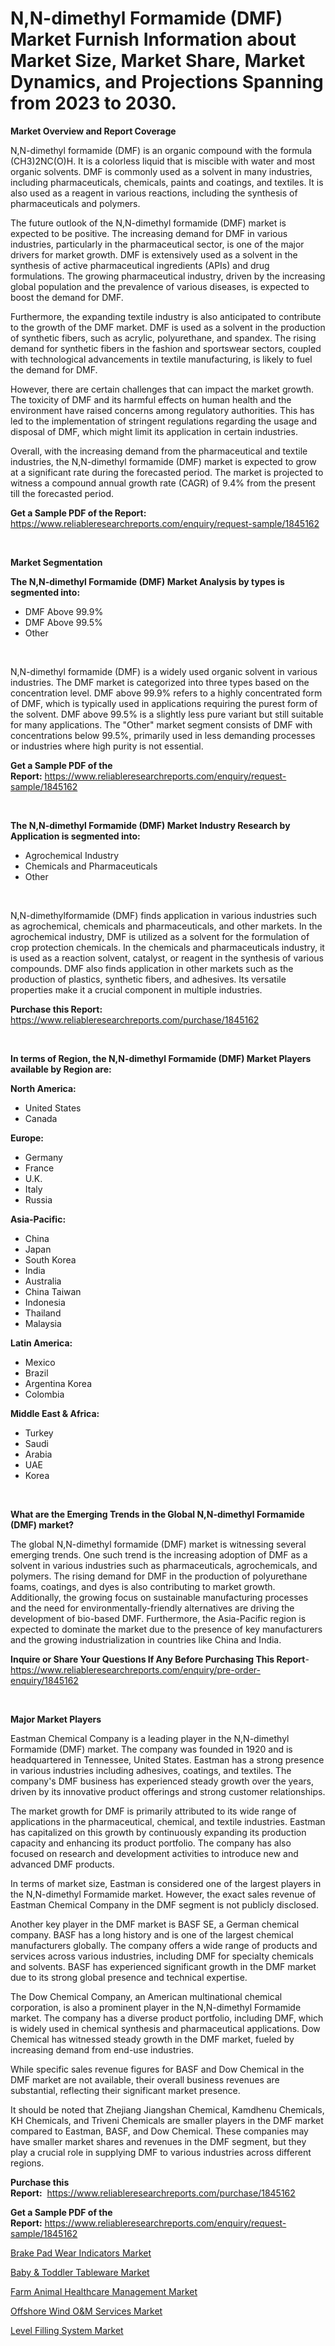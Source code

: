 <p><h1>N,N-dimethyl Formamide (DMF) Market Furnish Information about Market Size, Market Share, Market Dynamics, and Projections Spanning from 2023 to 2030.</h1></p><p><strong>Market Overview and Report Coverage</strong></p>
<p><p>N,N-dimethyl formamide (DMF) is an organic compound with the formula (CH3)2NC(O)H. It is a colorless liquid that is miscible with water and most organic solvents. DMF is commonly used as a solvent in many industries, including pharmaceuticals, chemicals, paints and coatings, and textiles. It is also used as a reagent in various reactions, including the synthesis of pharmaceuticals and polymers.</p><p>The future outlook of the N,N-dimethyl formamide (DMF) market is expected to be positive. The increasing demand for DMF in various industries, particularly in the pharmaceutical sector, is one of the major drivers for market growth. DMF is extensively used as a solvent in the synthesis of active pharmaceutical ingredients (APIs) and drug formulations. The growing pharmaceutical industry, driven by the increasing global population and the prevalence of various diseases, is expected to boost the demand for DMF.</p><p>Furthermore, the expanding textile industry is also anticipated to contribute to the growth of the DMF market. DMF is used as a solvent in the production of synthetic fibers, such as acrylic, polyurethane, and spandex. The rising demand for synthetic fibers in the fashion and sportswear sectors, coupled with technological advancements in textile manufacturing, is likely to fuel the demand for DMF.</p><p>However, there are certain challenges that can impact the market growth. The toxicity of DMF and its harmful effects on human health and the environment have raised concerns among regulatory authorities. This has led to the implementation of stringent regulations regarding the usage and disposal of DMF, which might limit its application in certain industries.</p><p>Overall, with the increasing demand from the pharmaceutical and textile industries, the N,N-dimethyl formamide (DMF) market is expected to grow at a significant rate during the forecasted period. The market is projected to witness a compound annual growth rate (CAGR) of 9.4% from the present till the forecasted period.</p></p>
<p><strong>Get a Sample PDF of the Report:</strong> <a href="https://www.reliableresearchreports.com/enquiry/request-sample/1845162">https://www.reliableresearchreports.com/enquiry/request-sample/1845162</a></p>
<p>&nbsp;</p>
<p><strong>Market Segmentation</strong></p>
<p><strong>The N,N-dimethyl Formamide (DMF) Market Analysis by types is segmented into:</strong></p>
<p><ul><li>DMF Above 99.9%</li><li>DMF Above 99.5%</li><li>Other</li></ul></p>
<p>&nbsp;</p>
<p><p>N,N-dimethyl formamide (DMF) is a widely used organic solvent in various industries. The DMF market is categorized into three types based on the concentration level. DMF above 99.9% refers to a highly concentrated form of DMF, which is typically used in applications requiring the purest form of the solvent. DMF above 99.5% is a slightly less pure variant but still suitable for many applications. The "Other" market segment consists of DMF with concentrations below 99.5%, primarily used in less demanding processes or industries where high purity is not essential.</p></p>
<p><strong>Get a Sample PDF of the Report:</strong>&nbsp;<a href="https://www.reliableresearchreports.com/enquiry/request-sample/1845162">https://www.reliableresearchreports.com/enquiry/request-sample/1845162</a></p>
<p>&nbsp;</p>
<p><strong>The N,N-dimethyl Formamide (DMF) Market Industry Research by Application is segmented into:</strong></p>
<p><ul><li>Agrochemical Industry</li><li>Chemicals and Pharmaceuticals</li><li>Other</li></ul></p>
<p>&nbsp;</p>
<p><p>N,N-dimethylformamide (DMF) finds application in various industries such as agrochemical, chemicals and pharmaceuticals, and other markets. In the agrochemical industry, DMF is utilized as a solvent for the formulation of crop protection chemicals. In the chemicals and pharmaceuticals industry, it is used as a reaction solvent, catalyst, or reagent in the synthesis of various compounds. DMF also finds application in other markets such as the production of plastics, synthetic fibers, and adhesives. Its versatile properties make it a crucial component in multiple industries.</p></p>
<p><strong>Purchase this Report:</strong>&nbsp; <a href="https://www.reliableresearchreports.com/purchase/1845162">https://www.reliableresearchreports.com/purchase/1845162</a></p>
<p>&nbsp;</p>
<p><strong>In terms of Region, the N,N-dimethyl Formamide (DMF) Market Players available by Region are:</strong></p>
<p>
    <p> <strong> North America: </strong>
        <ul>
            <li>United States</li>
            <li>Canada</li>
        </ul>
        </p> 
    <p> <strong> Europe: </strong>
        <ul>
            <li>Germany</li>
            <li>France</li>
            <li>U.K.</li>
            <li>Italy</li>
            <li>Russia</li>
        </ul>
        </p> 
    <p> <strong> Asia-Pacific: </strong>
        <ul>
            <li>China</li>
            <li>Japan</li>
            <li>South Korea</li>
            <li>India</li>
            <li>Australia</li>
            <li>China Taiwan</li>
            <li>Indonesia</li>
            <li>Thailand</li>
            <li>Malaysia</li>
        </ul>
        </p> 
    <p> <strong> Latin America: </strong>
        <ul>
            <li>Mexico</li>
            <li>Brazil</li>
            <li>Argentina Korea</li>
            <li>Colombia</li>
        </ul>
        </p> 
    <p> <strong> Middle East & Africa: </strong>
        <ul>
            <li>Turkey</li>
            <li>Saudi</li>
            <li>Arabia</li>
            <li>UAE</li>
            <li>Korea</li>
        </ul>
    </p>
    </p>
<p>&nbsp;</p>
<p><strong>What are the Emerging Trends in the Global N,N-dimethyl Formamide (DMF) market?</strong></p>
<p><p>The global N,N-dimethyl formamide (DMF) market is witnessing several emerging trends. One such trend is the increasing adoption of DMF as a solvent in various industries such as pharmaceuticals, agrochemicals, and polymers. The rising demand for DMF in the production of polyurethane foams, coatings, and dyes is also contributing to market growth. Additionally, the growing focus on sustainable manufacturing processes and the need for environmentally-friendly alternatives are driving the development of bio-based DMF. Furthermore, the Asia-Pacific region is expected to dominate the market due to the presence of key manufacturers and the growing industrialization in countries like China and India.</p></p>
<p><strong>Inquire or Share Your Questions If Any Before Purchasing This Report</strong>- <a href="https://www.reliableresearchreports.com/enquiry/pre-order-enquiry/1845162">https://www.reliableresearchreports.com/enquiry/pre-order-enquiry/1845162</a></p>
<p>&nbsp;</p>
<p><strong>Major Market Players</strong></p>
<p><p>Eastman Chemical Company is a leading player in the N,N-dimethyl Formamide (DMF) market. The company was founded in 1920 and is headquartered in Tennessee, United States. Eastman has a strong presence in various industries including adhesives, coatings, and textiles. The company's DMF business has experienced steady growth over the years, driven by its innovative product offerings and strong customer relationships.</p><p>The market growth for DMF is primarily attributed to its wide range of applications in the pharmaceutical, chemical, and textile industries. Eastman has capitalized on this growth by continuously expanding its production capacity and enhancing its product portfolio. The company has also focused on research and development activities to introduce new and advanced DMF products.</p><p>In terms of market size, Eastman is considered one of the largest players in the N,N-dimethyl Formamide market. However, the exact sales revenue of Eastman Chemical Company in the DMF segment is not publicly disclosed.</p><p>Another key player in the DMF market is BASF SE, a German chemical company. BASF has a long history and is one of the largest chemical manufacturers globally. The company offers a wide range of products and services across various industries, including DMF for specialty chemicals and solvents. BASF has experienced significant growth in the DMF market due to its strong global presence and technical expertise.</p><p>The Dow Chemical Company, an American multinational chemical corporation, is also a prominent player in the N,N-dimethyl Formamide market. The company has a diverse product portfolio, including DMF, which is widely used in chemical synthesis and pharmaceutical applications. Dow Chemical has witnessed steady growth in the DMF market, fueled by increasing demand from end-use industries.</p><p>While specific sales revenue figures for BASF and Dow Chemical in the DMF market are not available, their overall business revenues are substantial, reflecting their significant market presence.</p><p>It should be noted that Zhejiang Jiangshan Chemical, Kamdhenu Chemicals, KH Chemicals, and Triveni Chemicals are smaller players in the DMF market compared to Eastman, BASF, and Dow Chemical. These companies may have smaller market shares and revenues in the DMF segment, but they play a crucial role in supplying DMF to various industries across different regions.</p></p>
<p><strong>Purchase this Report:</strong>&nbsp;&nbsp;<a href="https://www.reliableresearchreports.com/purchase/1845162">https://www.reliableresearchreports.com/purchase/1845162</a></p>
<p></p>
<p><strong>Get a Sample PDF of the Report:</strong>&nbsp;<a href="https://www.reliableresearchreports.com/enquiry/request-sample/1845162">https://www.reliableresearchreports.com/enquiry/request-sample/1845162</a></p>
<p><p><a href="https://medium.com/@snehareportprime/brake-pad-wear-indicators-market-report-reveals-the-latest-trends-and-growth-opportunities-of-this-2651e441008f">Brake Pad Wear Indicators Market</a></p><p><a href="https://www.linkedin.com/pulse/baby-amp-toddler-tableware-market-size-2023-2030-global/">Baby & Toddler Tableware Market</a></p><p><a href="https://www.linkedin.com/pulse/farm-animal-healthcare-management-market-size-growth-forecast-xminc/">Farm Animal Healthcare Management Market</a></p><p><a href="https://www.linkedin.com/pulse/offshore-wind-oampm-services-market-size-share-global-analysis-24jec/">Offshore Wind O&M Services Market</a></p><p><a href="https://medium.com/@rahulv.reportprime/level-filling-system-market-share-evolution-and-market-growth-trends-2023-2030-76559e29f924">Level Filling System Market</a></p></p>